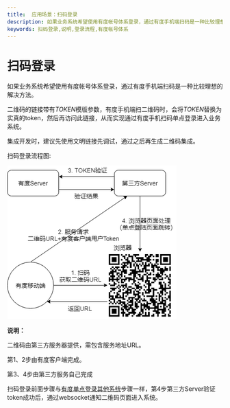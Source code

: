 ```yaml
---
title:  应用场景：扫码登录
description: 如果业务系统希望使用有度帐号体系登录，通过有度手机端扫码是一种比较理想的解决方法。二维码的链接带有$TOKEN$模版参数，有度手机端扫二维码时，会将$TOKEN$替换为实真的token，然后再访问此链接，从而实现通过有度手机扫码单点登录进入业务系统。
keywords: 扫码登录,说明,登录流程,有度帐号体系
---
```


# 扫码登录

如果业务系统希望使用有度帐号体系登录，通过有度手机端扫码是一种比较理想的解决方法。

二维码的链接带有$TOKEN$模版参数，有度手机端扫二维码时，会将$TOKEN$替换为实真的token，然后再访问此链接，从而实现通过有度手机扫码单点登录进入业务系统。

集成开发时，建议先使用文明链接先调试，通过之后再生成二维码集成。

扫码登录流程图:

![img](res/b01_00057/10141.png)

**说明：**

二维码由第三方服务器提供，需包含服务地址URL。

第1、2步由有度客户端完成。

第3、4步由第三方服务自己完成

扫码登录前面步骤与[有度单点登录其他系统](./b01_00003.md)步骤一样，第4步第三方Server验证token成功后，通过websocket通知二维码页面进入系统。